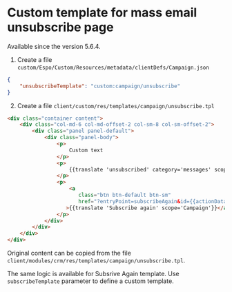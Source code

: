 # Custom template for mass email unsubscribe page

Available since the version 5.6.4.

1. Create a file `custom/Espo/Custom/Resources/metadata/clientDefs/Campaign.json`

```json
{
    "unsubscribeTemplate": "custom:campaign/unsubscribe"
}
```

2. Create a file `client/custom/res/templates/campaign/unsubscribe.tpl`

```html
<div class="container content">
    <div class="col-md-6 col-md-offset-2 col-sm-8 col-sm-offset-2">
        <div class="panel panel-default">
            <div class="panel-body">
                <p>
                    Custom text
                </p>
                <p>
                    {{translate 'unsubscribed' category='messages' scope='Campaign'}}
                </p>
                <p>
                    <a
                       class="btn btn-default btn-sm"
                       href="?entryPoint=subscribeAgain&id={{actionData.queueItemId}}"
                   >{{translate 'Subscribe again' scope='Campaign'}}</a>
                </p>
            </div>
        </div>
    </div>
</div>

```

Original content can be copied from the file `client/modules/crm/res/templates/campaign/unsubscribe.tpl`.

The same logic is available for Subsrive Again template. Use `subscribeTemplate` parameter to define a custom template.
